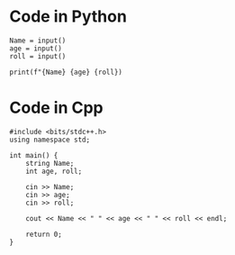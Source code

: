 
<h1>Code in Python</h1>

```
Name = input()
age = input()
roll = input()

print(f"{Name} {age} {roll})
```

<h1>Code in Cpp</h1>

```
#include <bits/stdc++.h>
using namespace std;

int main() {
    string Name;
    int age, roll;

    cin >> Name;
    cin >> age;
    cin >> roll;

    cout << Name << " " << age << " " << roll << endl;

    return 0;
}

```

